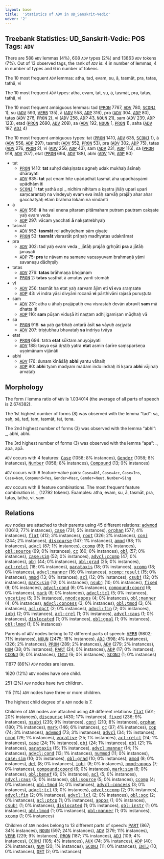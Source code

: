 ```yaml
---
layout: base
title:  'Statistics of ADV in UD_Sanskrit-Vedic'
udver: '2'
---
```


## Treebank Statistics: UD_Sanskrit-Vedic: POS Tags: `ADV`

There are 588 `ADV` lemmas (4%), 608 `ADV` types (2%) and 13863 `ADV` tokens (7%).
Out of 13 observed tags, the rank of `ADV` is: 4 in number of lemmas, 4 in number of types and 6 in number of tokens.

The 10 most frequent `ADV` lemmas: atha, tad, evam, su, ā, tasmāt, pra, tatas, tathā, vi

The 10 most frequent `ADV` types:  atha, evam, tat, su, ā, tasmāt, pra, tatas, tathā, vi

The 10 most frequent ambiguous lemmas: tad (<tt><a href="sa_vedic-pos-PRON.html">PRON</a></tt> 7767, <tt><a href="sa_vedic-pos-ADV.html">ADV</a></tt> 780, <tt><a href="sa_vedic-pos-SCONJ.html">SCONJ</a></tt> 1), su (<tt><a href="sa_vedic-pos-ADV.html">ADV</a></tt> 593, <tt><a href="sa_vedic-pos-VERB.html">VERB</a></tt> 135), ā (<tt><a href="sa_vedic-pos-ADV.html">ADV</a></tt> 558, <tt><a href="sa_vedic-pos-ADP.html">ADP</a></tt> 316), pra (<tt><a href="sa_vedic-pos-ADV.html">ADV</a></tt> 304, <tt><a href="sa_vedic-pos-ADP.html">ADP</a></tt> 80), tatas (<tt><a href="sa_vedic-pos-ADV.html">ADV</a></tt> 276, <tt><a href="sa_vedic-pos-PRON.html">PRON</a></tt> 2), vi (<tt><a href="sa_vedic-pos-ADV.html">ADV</a></tt> 258, <tt><a href="sa_vedic-pos-ADP.html">ADP</a></tt> 43, <tt><a href="sa_vedic-pos-NOUN.html">NOUN</a></tt> 21), sam (<tt><a href="sa_vedic-pos-ADV.html">ADV</a></tt> 239, <tt><a href="sa_vedic-pos-ADP.html">ADP</a></tt> 123), etad (<tt><a href="sa_vedic-pos-PRON.html">PRON</a></tt> 2690, <tt><a href="sa_vedic-pos-ADV.html">ADV</a></tt> 209), sa (<tt><a href="sa_vedic-pos-ADV.html">ADV</a></tt> 192, <tt><a href="sa_vedic-pos-NOUN.html">NOUN</a></tt> 1, <tt><a href="sa_vedic-pos-PRON.html">PRON</a></tt> 1), saha (<tt><a href="sa_vedic-pos-ADV.html">ADV</a></tt> 187, <tt><a href="sa_vedic-pos-ADJ.html">ADJ</a></tt> 4)

The 10 most frequent ambiguous types:  tat (<tt><a href="sa_vedic-pos-PRON.html">PRON</a></tt> 1410, <tt><a href="sa_vedic-pos-ADV.html">ADV</a></tt> 635, <tt><a href="sa_vedic-pos-SCONJ.html">SCONJ</a></tt> 1), ā (<tt><a href="sa_vedic-pos-ADV.html">ADV</a></tt> 556, <tt><a href="sa_vedic-pos-ADP.html">ADP</a></tt> 297), tasmāt (<tt><a href="sa_vedic-pos-ADV.html">ADV</a></tt> 552, <tt><a href="sa_vedic-pos-PRON.html">PRON</a></tt> 53), pra (<tt><a href="sa_vedic-pos-ADV.html">ADV</a></tt> 302, <tt><a href="sa_vedic-pos-ADP.html">ADP</a></tt> 75), tatas (<tt><a href="sa_vedic-pos-ADV.html">ADV</a></tt> 276, <tt><a href="sa_vedic-pos-PRON.html">PRON</a></tt> 2), vi (<tt><a href="sa_vedic-pos-ADV.html">ADV</a></tt> 256, <tt><a href="sa_vedic-pos-ADP.html">ADP</a></tt> 43), sam (<tt><a href="sa_vedic-pos-ADV.html">ADV</a></tt> 231, <tt><a href="sa_vedic-pos-ADP.html">ADP</a></tt> 116), sa (<tt><a href="sa_vedic-pos-PRON.html">PRON</a></tt> 918, <tt><a href="sa_vedic-pos-ADV.html">ADV</a></tt> 207), etat (<tt><a href="sa_vedic-pos-PRON.html">PRON</a></tt> 694, <tt><a href="sa_vedic-pos-ADV.html">ADV</a></tt> 188), abhi (<tt><a href="sa_vedic-pos-ADV.html">ADV</a></tt> 176, <tt><a href="sa_vedic-pos-ADP.html">ADP</a></tt> 80)


* tat
  * <tt><a href="sa_vedic-pos-PRON.html">PRON</a></tt> 1410: <b>tat</b> suhṛd dakṣiṇatas agneḥ udak mukhaḥ āsīnaḥ dhārayati
  * <tt><a href="sa_vedic-pos-ADV.html">ADV</a></tt> 635: <b>tat</b> yat enam hite upādadhāt tasmāt āha upadhāsyāmi upādhām iti
  * <tt><a href="sa_vedic-pos-SCONJ.html">SCONJ</a></tt> 1: <b>tat</b> yathā api _ nidhim nihitam a kṣetra jñāḥ upari upari saṃcarantaḥ na vindeyuḥ evam eva imāḥ sarvāḥ prajāḥ ahar ahar gacchatyaḥ etam brahma lokam na vindanti
* ā
  * <tt><a href="sa_vedic-pos-ADV.html">ADV</a></tt> 556: <b>ā</b> ha vai enena pitaram pitāmaham putram pautram cakṣate yaḥ evam veda
  * <tt><a href="sa_vedic-pos-ADP.html">ADP</a></tt> 297: vācam yacchati <b>ā</b> nakṣatrebhyaḥ
* tasmāt
  * <tt><a href="sa_vedic-pos-ADV.html">ADV</a></tt> 552: <b>tasmāt</b> ṛci adhyūḍham sām gīyate
  * <tt><a href="sa_vedic-pos-PRON.html">PRON</a></tt> 53: <b>tasmāt</b> visrastāt prāṇaḥ madhyatas udakrāmat
* pra
  * <tt><a href="sa_vedic-pos-ADV.html">ADV</a></tt> 302: tad yaḥ evam veda _ jātāḥ prajāḥ gṛhṇāti <b>pra</b> a jātāḥ janayati
  * <tt><a href="sa_vedic-pos-ADP.html">ADP</a></tt> 75: <b>pra</b> te nāvam na samane vacasyuvam brahmaṇā yāmi savaneṣu dādhṛṣiḥ
* tatas
  * <tt><a href="sa_vedic-pos-ADV.html">ADV</a></tt> 276: <b>tatas</b> brāhmaṇa bhojanam
  * <tt><a href="sa_vedic-pos-PRON.html">PRON</a></tt> 2: <b>tatas</b> ṣaṣṭhāt ā amutas yanti stomāḥ
* vi
  * <tt><a href="sa_vedic-pos-ADV.html">ADV</a></tt> 256: tasmāt ha etat yaḥ sarvam ājim eti <b>vi</b> eva sraṃsate
  * <tt><a href="sa_vedic-pos-ADP.html">ADP</a></tt> 43: vi indra yāsi divyāni rocanā <b>vi</b> pārthivāni rajasā puruṣṭuta
* sam
  * <tt><a href="sa_vedic-pos-ADV.html">ADV</a></tt> 231: atha u āhuḥ prajāpatiḥ eva visrastaḥ devān abravīt <b>sam</b> mā dhatta iti
  * <tt><a href="sa_vedic-pos-ADP.html">ADP</a></tt> 116: <b>sam</b> pūṣan viduṣā iti naṣṭam adhijigamiṣan mūḍhaḥ vā
* sa
  * <tt><a href="sa_vedic-pos-PRON.html">PRON</a></tt> 918: <b>sa</b> yaḥ garbhaḥ antarā āsīt <b>sa</b> vāyuḥ asṛjyata
  * <tt><a href="sa_vedic-pos-ADV.html">ADV</a></tt> 207: triṣṭubhau bhavataḥ <b>sa</b> indriya tvāya
* etat
  * <tt><a href="sa_vedic-pos-PRON.html">PRON</a></tt> 694: tatra <b>etat</b> sūktam anuyojayati
  * <tt><a href="sa_vedic-pos-ADV.html">ADV</a></tt> 188: tasya eṣā dṛṣṭiḥ yatra <b>etat</b> asmin śarīre saṃsparśeṇa uṣṇimānam vijānāti
* abhi
  * <tt><a href="sa_vedic-pos-ADV.html">ADV</a></tt> 176: śunam kīnāśāḥ <b>abhi</b> yantu vāhaiḥ
  * <tt><a href="sa_vedic-pos-ADP.html">ADP</a></tt> 80: <b>abhi</b> tyam madyam madam indo indraḥ iti kṣara <b>abhi</b> vājinaḥ arvataḥ

## Morphology

The form / lemma ratio of `ADV` is 1.034014 (the average of all parts of speech is 2.674382).

The 1st highest number of forms (8) was observed with the lemma “tad”: sa, saḥ, sā, tad, tam, tasmāt, tat, tena.

The 2nd highest number of forms (3) was observed with the lemma “abhi”: _, abhi, abhī.

The 3rd highest number of forms (3) was observed with the lemma “apa”: _, apa, apā.

`ADV` occurs with 4 features: <tt><a href="sa_vedic-feat-Case.html">Case</a></tt> (1058; 8% instances), <tt><a href="sa_vedic-feat-Gender.html">Gender</a></tt> (1058; 8% instances), <tt><a href="sa_vedic-feat-Number.html">Number</a></tt> (1058; 8% instances), <tt><a href="sa_vedic-feat-Compound.html">Compound</a></tt> (13; 0% instances)

`ADV` occurs with 8 feature-value pairs: `Case=Abl`, `Case=Acc`, `Case=Ins`, `Case=Nom`, `Compound=Yes`, `Gender=Masc`, `Gender=Neut`, `Number=Sing`

`ADV` occurs with 8 feature combinations.
The most frequent feature combination is `_` (12792 tokens).
Examples: atha, evam, su, ā, tasmāt, pra, tatas, tathā, vi, sam


## Relations

`ADV` nodes are attached to their parents using 45 different relations: <tt><a href="sa_vedic-dep-advmod.html">advmod</a></tt> (10613; 77% instances), <tt><a href="sa_vedic-dep-case.html">case</a></tt> (731; 5% instances), <tt><a href="sa_vedic-dep-orphan.html">orphan</a></tt> (577; 4% instances), <tt><a href="sa_vedic-dep-flat.html">flat</a></tt> (412; 3% instances), <tt><a href="sa_vedic-dep-root.html">root</a></tt> (326; 2% instances), <tt><a href="sa_vedic-dep-conj.html">conj</a></tt> (244; 2% instances), <tt><a href="sa_vedic-dep-discourse.html">discourse</a></tt> (147; 1% instances), <tt><a href="sa_vedic-dep-amod.html">amod</a></tt> (98; 1% instances), <tt><a href="sa_vedic-dep-advcl.html">advcl</a></tt> (87; 1% instances), <tt><a href="sa_vedic-dep-ccomp.html">ccomp</a></tt> (69; 0% instances), <tt><a href="sa_vedic-dep-obl-source.html">obl:source</a></tt> (69; 0% instances), <tt><a href="sa_vedic-dep-cc.html">cc</a></tt> (60; 0% instances), <tt><a href="sa_vedic-dep-obl.html">obl</a></tt> (57; 0% instances), <tt><a href="sa_vedic-dep-case-sim.html">case:sim</a></tt> (52; 0% instances), <tt><a href="sa_vedic-dep-advcl-ccomp.html">advcl:ccomp</a></tt> (47; 0% instances), <tt><a href="sa_vedic-dep-obj.html">obj</a></tt> (44; 0% instances), <tt><a href="sa_vedic-dep-obl-grad.html">obl:grad</a></tt> (25; 0% instances), <tt><a href="sa_vedic-dep-acl-relcl.html">acl:relcl</a></tt> (18; 0% instances), <tt><a href="sa_vedic-dep-parataxis.html">parataxis</a></tt> (18; 0% instances), <tt><a href="sa_vedic-dep-xcomp.html">xcomp</a></tt> (18; 0% instances), <tt><a href="sa_vedic-dep-advcl-manner.html">advcl:manner</a></tt> (16; 0% instances), <tt><a href="sa_vedic-dep-xcomp-result.html">xcomp:result</a></tt> (15; 0% instances), <tt><a href="sa_vedic-dep-nmod.html">nmod</a></tt> (13; 0% instances), <tt><a href="sa_vedic-dep-acl.html">acl</a></tt> (12; 0% instances), <tt><a href="sa_vedic-dep-csubj.html">csubj</a></tt> (12; 0% instances), <tt><a href="sa_vedic-dep-mark-sim.html">mark:sim</a></tt> (12; 0% instances), <tt><a href="sa_vedic-dep-nsubj.html">nsubj</a></tt> (10; 0% instances), <tt><a href="sa_vedic-dep-fixed.html">fixed</a></tt> (8; 0% instances), <tt><a href="sa_vedic-dep-advcl-cond.html">advcl:cond</a></tt> (6; 0% instances), <tt><a href="sa_vedic-dep-compound-coord.html">compound:coord</a></tt> (6; 0% instances), <tt><a href="sa_vedic-dep-mark.html">mark</a></tt> (6; 0% instances), <tt><a href="sa_vedic-dep-advcl-tcl.html">advcl:tcl</a></tt> (5; 0% instances), <tt><a href="sa_vedic-dep-vocative.html">vocative</a></tt> (5; 0% instances), <tt><a href="sa_vedic-dep-nmod-appos.html">nmod:appos</a></tt> (4; 0% instances), <tt><a href="sa_vedic-dep-obl-manner.html">obl:manner</a></tt> (4; 0% instances), <tt><a href="sa_vedic-dep-advcl-concess.html">advcl:concess</a></tt> (3; 0% instances), <tt><a href="sa_vedic-dep-obl-tmod.html">obl:tmod</a></tt> (3; 0% instances), <tt><a href="sa_vedic-dep-acl-dpct.html">acl:dpct</a></tt> (2; 0% instances), <tt><a href="sa_vedic-dep-advcl-fin.html">advcl:fin</a></tt> (2; 0% instances), <tt><a href="sa_vedic-dep-iobj.html">iobj</a></tt> (2; 0% instances), <tt><a href="sa_vedic-dep-acl-crel.html">acl:crel</a></tt> (1; 0% instances), <tt><a href="sa_vedic-dep-advcl-caus.html">advcl:caus</a></tt> (1; 0% instances), <tt><a href="sa_vedic-dep-dislocated.html">dislocated</a></tt> (1; 0% instances), <tt><a href="sa_vedic-dep-obl-goal.html">obl:goal</a></tt> (1; 0% instances), <tt><a href="sa_vedic-dep-obl-lmod.html">obl:lmod</a></tt> (1; 0% instances)

Parents of `ADV` nodes belong to 12 different parts of speech: <tt><a href="sa_vedic-pos-VERB.html">VERB</a></tt> (9802; 71% instances), <tt><a href="sa_vedic-pos-NOUN.html">NOUN</a></tt> (2475; 18% instances), <tt><a href="sa_vedic-pos-ADJ.html">ADJ</a></tt> (598; 4% instances),  (326; 2% instances), <tt><a href="sa_vedic-pos-PRON.html">PRON</a></tt> (289; 2% instances), <tt><a href="sa_vedic-pos-ADV.html">ADV</a></tt> (279; 2% instances), <tt><a href="sa_vedic-pos-NUM.html">NUM</a></tt> (38; 0% instances), <tt><a href="sa_vedic-pos-PART.html">PART</a></tt> (24; 0% instances), <tt><a href="sa_vedic-pos-ADP.html">ADP</a></tt> (17; 0% instances), <tt><a href="sa_vedic-pos-CCONJ.html">CCONJ</a></tt> (8; 0% instances), <tt><a href="sa_vedic-pos-INTJ.html">INTJ</a></tt> (6; 0% instances), <tt><a href="sa_vedic-pos-SCONJ.html">SCONJ</a></tt> (1; 0% instances)

11877 (86%) `ADV` nodes are leaves.

1620 (12%) `ADV` nodes have one child.

251 (2%) `ADV` nodes have two children.

115 (1%) `ADV` nodes have three or more children.

The highest child degree of a `ADV` node is 7.

Children of `ADV` nodes are attached using 49 different relations: <tt><a href="sa_vedic-dep-flat.html">flat</a></tt> (501; 20% instances), <tt><a href="sa_vedic-dep-discourse.html">discourse</a></tt> (430; 17% instances), <tt><a href="sa_vedic-dep-fixed.html">fixed</a></tt> (236; 9% instances), <tt><a href="sa_vedic-dep-nsubj.html">nsubj</a></tt> (235; 9% instances), <tt><a href="sa_vedic-dep-conj.html">conj</a></tt> (210; 8% instances), <tt><a href="sa_vedic-dep-orphan.html">orphan</a></tt> (180; 7% instances), <tt><a href="sa_vedic-dep-mark.html">mark</a></tt> (146; 6% instances), <tt><a href="sa_vedic-dep-cc.html">cc</a></tt> (97; 4% instances), <tt><a href="sa_vedic-dep-cop.html">cop</a></tt> (74; 3% instances), <tt><a href="sa_vedic-dep-advmod.html">advmod</a></tt> (73; 3% instances), <tt><a href="sa_vedic-dep-advcl.html">advcl</a></tt> (34; 1% instances), <tt><a href="sa_vedic-dep-nmod.html">nmod</a></tt> (29; 1% instances), <tt><a href="sa_vedic-dep-vocative.html">vocative</a></tt> (25; 1% instances), <tt><a href="sa_vedic-dep-acl-relcl.html">acl:relcl</a></tt> (24; 1% instances), <tt><a href="sa_vedic-dep-case.html">case</a></tt> (24; 1% instances), <tt><a href="sa_vedic-dep-obj.html">obj</a></tt> (24; 1% instances), <tt><a href="sa_vedic-dep-obl.html">obl</a></tt> (21; 1% instances), <tt><a href="sa_vedic-dep-parataxis.html">parataxis</a></tt> (15; 1% instances), <tt><a href="sa_vedic-dep-advcl-manner.html">advcl:manner</a></tt> (14; 1% instances), <tt><a href="sa_vedic-dep-advcl-cond.html">advcl:cond</a></tt> (13; 1% instances), <tt><a href="sa_vedic-dep-nummod.html">nummod</a></tt> (11; 0% instances), <tt><a href="sa_vedic-dep-case-sim.html">case:sim</a></tt> (10; 0% instances), <tt><a href="sa_vedic-dep-obl-grad.html">obl:grad</a></tt> (10; 0% instances), <tt><a href="sa_vedic-dep-amod.html">amod</a></tt> (8; 0% instances), <tt><a href="sa_vedic-dep-det.html">det</a></tt> (8; 0% instances), <tt><a href="sa_vedic-dep-iobj.html">iobj</a></tt> (8; 0% instances), <tt><a href="sa_vedic-dep-nmod-appos.html">nmod:appos</a></tt> (7; 0% instances), <tt><a href="sa_vedic-dep-compound-coord.html">compound:coord</a></tt> (6; 0% instances), <tt><a href="sa_vedic-dep-mark-sim.html">mark:sim</a></tt> (6; 0% instances), <tt><a href="sa_vedic-dep-obl-benef.html">obl:benef</a></tt> (6; 0% instances), <tt><a href="sa_vedic-dep-acl.html">acl</a></tt> (5; 0% instances), <tt><a href="sa_vedic-dep-advcl-caus.html">advcl:caus</a></tt> (5; 0% instances), <tt><a href="sa_vedic-dep-obl-source.html">obl:source</a></tt> (5; 0% instances), <tt><a href="sa_vedic-dep-ccomp.html">ccomp</a></tt> (4; 0% instances), <tt><a href="sa_vedic-dep-obl-tmod.html">obl:tmod</a></tt> (4; 0% instances), <tt><a href="sa_vedic-dep-advcl-concess.html">advcl:concess</a></tt> (3; 0% instances), <tt><a href="sa_vedic-dep-advcl-tcl.html">advcl:tcl</a></tt> (3; 0% instances), <tt><a href="sa_vedic-dep-advcl-ccomp.html">advcl:ccomp</a></tt> (2; 0% instances), <tt><a href="sa_vedic-dep-advcl-fin.html">advcl:fin</a></tt> (2; 0% instances), <tt><a href="sa_vedic-dep-advcl-lcl.html">advcl:lcl</a></tt> (2; 0% instances), <tt><a href="sa_vedic-dep-obl-soc.html">obl:soc</a></tt> (2; 0% instances), <tt><a href="sa_vedic-dep-acl-ptcp.html">acl:ptcp</a></tt> (1; 0% instances), <tt><a href="sa_vedic-dep-appos.html">appos</a></tt> (1; 0% instances), <tt><a href="sa_vedic-dep-csubj.html">csubj</a></tt> (1; 0% instances), <tt><a href="sa_vedic-dep-dislocated.html">dislocated</a></tt> (1; 0% instances), <tt><a href="sa_vedic-dep-obl-instr.html">obl:instr</a></tt> (1; 0% instances), <tt><a href="sa_vedic-dep-obl-lmod.html">obl:lmod</a></tt> (1; 0% instances), <tt><a href="sa_vedic-dep-obl-manner.html">obl:manner</a></tt> (1; 0% instances), <tt><a href="sa_vedic-dep-xcomp.html">xcomp</a></tt> (1; 0% instances)

Children of `ADV` nodes belong to 13 different parts of speech: <tt><a href="sa_vedic-pos-PART.html">PART</a></tt> (867; 34% instances), <tt><a href="sa_vedic-pos-NOUN.html">NOUN</a></tt> (597; 24% instances), <tt><a href="sa_vedic-pos-ADV.html">ADV</a></tt> (279; 11% instances), <tt><a href="sa_vedic-pos-VERB.html">VERB</a></tt> (229; 9% instances), <tt><a href="sa_vedic-pos-PRON.html">PRON</a></tt> (187; 7% instances), <tt><a href="sa_vedic-pos-ADJ.html">ADJ</a></tt> (109; 4% instances), <tt><a href="sa_vedic-pos-CCONJ.html">CCONJ</a></tt> (105; 4% instances), <tt><a href="sa_vedic-pos-AUX.html">AUX</a></tt> (74; 3% instances), <tt><a href="sa_vedic-pos-ADP.html">ADP</a></tt> (40; 2% instances), <tt><a href="sa_vedic-pos-NUM.html">NUM</a></tt> (20; 1% instances), <tt><a href="sa_vedic-pos-SCONJ.html">SCONJ</a></tt> (11; 0% instances), <tt><a href="sa_vedic-pos-INTJ.html">INTJ</a></tt> (10; 0% instances), <tt><a href="sa_vedic-pos-DET.html">DET</a></tt> (2; 0% instances)

